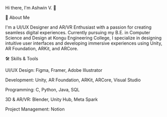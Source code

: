 Hi there, I'm Ashwin V. 👋

🚀 About Me

I'm a UI/UX Designer and AR/VR Enthusiast with a passion for creating seamless digital experiences. Currently pursuing my B.E. in Computer Science and Design at Kongu Engineering College, I specialize in designing intuitive user interfaces and developing immersive experiences using Unity, AR Foundation, ARKit, and ARCore.

🛠 Skills & Tools

UI/UX Design: Figma, Framer, Adobe Illustrator

Development: Unity, AR Foundation, ARKit, ARCore, Visual Studio

Programming: C, Python, Java, SQL

3D & AR/VR: Blender, Unity Hub, Meta Spark

Project Management: Notion
